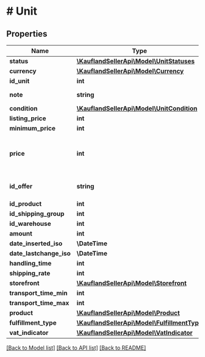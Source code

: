# # Unit

## Properties

Name | Type | Description | Notes
------------ | ------------- | ------------- | -------------
**status** | [**\KauflandSellerApi\Model\UnitStatuses**](UnitStatuses.md) |  |
**currency** | [**\KauflandSellerApi\Model\Currency**](Currency.md) |  |
**id_unit** | **int** |  |
**note** | **string** | A note for this unit |
**condition** | [**\KauflandSellerApi\Model\UnitCondition**](UnitCondition.md) |  |
**listing_price** | **int** |  |
**minimum_price** | **int** |  |
**price** | **int** | Price at which this unit will be offered on Kaufland.de |
**id_offer** | **string** | Seller&#39;s unique ID for offer(s) |
**id_product** | **int** |  |
**id_shipping_group** | **int** |  |
**id_warehouse** | **int** |  |
**amount** | **int** |  |
**date_inserted_iso** | **\DateTime** |  |
**date_lastchange_iso** | **\DateTime** |  |
**handling_time** | **int** |  |
**shipping_rate** | **int** |  |
**storefront** | [**\KauflandSellerApi\Model\Storefront**](Storefront.md) |  |
**transport_time_min** | **int** |  |
**transport_time_max** | **int** |  |
**product** | [**\KauflandSellerApi\Model\Product**](Product.md) |  | [optional]
**fulfillment_type** | [**\KauflandSellerApi\Model\FulfillmentType**](FulfillmentType.md) |  |
**vat_indicator** | [**\KauflandSellerApi\Model\VatIndicator**](VatIndicator.md) |  |

[[Back to Model list]](../../README.md#models) [[Back to API list]](../../README.md#endpoints) [[Back to README]](../../README.md)
